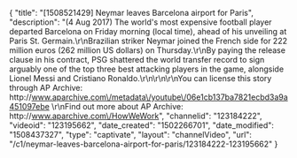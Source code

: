 {
    "title": "[1508521429] Neymar leaves Barcelona airport for Paris",
    "description": "(4 Aug 2017) The world's most expensive football player departed Barcelona on Friday morning (local time), ahead of his unveiling at Paris St. Germain.\r\nBrazilian striker Neymar joined the French side for 222 million euros (262 million US dollars) on Thursday.\r\nBy paying the release clause in his contract, PSG shattered the world transfer record to sign arguably one of the top three best attacking players in the game, alongside Lionel Messi and Cristiano Ronaldo.\r\n\r\n\r\nYou can license this story through AP Archive: http:\/\/www.aparchive.com\/metadata\/youtube\/06e1cb137ba7821ecbd3a9a451097ebe \r\nFind out more about AP Archive: http:\/\/www.aparchive.com\/HowWeWork",
    "channelid": "123184222",
    "videoid": "123195662",
    "date_created": "1502266701",
    "date_modified": "1508437327",
    "type": "captivate",
    "layout": "channelVideo",
    "url": "\/c1\/neymar-leaves-barcelona-airport-for-paris\/123184222-123195662"
}